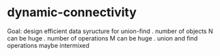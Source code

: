 # dynamic-connectivity
Goal: design efficient data syructure for union-find
  . number of objects N can be huge
  . number of operations M can be huge
  . union and find operations maybe intermixed
